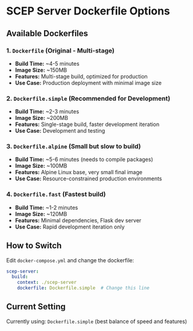 # SCEP Server Dockerfile Options

## Available Dockerfiles

### 1. `Dockerfile` (Original - Multi-stage)
- **Build Time:** ~4-5 minutes
- **Image Size:** ~150MB
- **Features:** Multi-stage build, optimized for production
- **Use Case:** Production deployment with minimal image size

### 2. `Dockerfile.simple` (Recommended for Development)
- **Build Time:** ~2-3 minutes  
- **Image Size:** ~200MB
- **Features:** Single-stage build, faster development iteration
- **Use Case:** Development and testing

### 3. `Dockerfile.alpine` (Small but slow to build)
- **Build Time:** ~5-6 minutes (needs to compile packages)
- **Image Size:** ~100MB
- **Features:** Alpine Linux base, very small final image
- **Use Case:** Resource-constrained production environments

### 4. `Dockerfile.fast` (Fastest build)
- **Build Time:** ~1-2 minutes
- **Image Size:** ~120MB
- **Features:** Minimal dependencies, Flask dev server
- **Use Case:** Rapid development iteration only

## How to Switch

Edit `docker-compose.yml` and change the dockerfile:

```yaml
scep-server:
  build:
    context: ./scep-server
    dockerfile: Dockerfile.simple  # Change this line
```

## Current Setting

Currently using: `Dockerfile.simple` (best balance of speed and features)